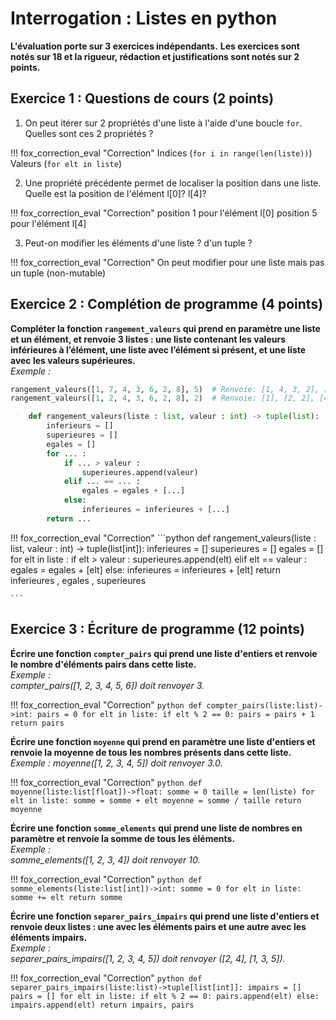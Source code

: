 # Interrogation : Listes en python

**L'évaluation porte sur 3 exercices indépendants.**
**Les exercices sont notés sur 18 et la rigueur, rédaction et justifications sont notés sur 2 points.**

## Exercice 1 : Questions de cours (2 points)

1. On peut itérer sur 2 propriétés d'une liste à l'aide d'une boucle `for`. Quelles sont ces 2 propriétés ?

!!! fox_correction_eval "Correction"
    Indices (`for i in range(len(liste))`)
    Valeurs (`for elt in liste`)
    
2. Une propriété précédente permet de localiser la position dans une liste. Quelle est la position de l'élément l[0]? l[4]?
   
!!! fox_correction_eval "Correction"
    position 1 pour l'élément l[0]
    position 5 pour l'élément l[4]

3. Peut-on modifier les éléments d'une liste ? d'un tuple ?
   
!!! fox_correction_eval "Correction"
    On peut modifier pour une liste mais pas un tuple (non-mutable)


## Exercice 2 : Complétion de programme (4 points)

**Compléter la fonction `rangement_valeurs` qui prend en paramètre une liste et un élément, et renvoie 3 listes : une liste contenant les valeurs inférieures à l’élément, une liste avec l’élément si présent, et une liste avec les valeurs supérieures.**  
*Exemple :*  
```python
rangement_valeurs([1, 7, 4, 3, 6, 2, 8], 5)  # Renvoie: [1, 4, 3, 2], [], [7, 6, 8]
rangement_valeurs([1, 2, 4, 3, 6, 2, 8], 2)  # Renvoie: [1], [2, 2], [4, 3, 6, 8]
```

```python
    def rangement_valeurs(liste : list, valeur : int) -> tuple(list):
        inferieurs = []
        superieures = []
        egales = []
        for ... :
            if ... > valeur :
                superieures.append(valeur)
            elif ... == ... :
                egales = egales + [...]
            else:
                inferieures = inferieures + [...]
        return ...

```

!!! fox_correction_eval "Correction"
    ```python
    def rangement_valeurs(liste : list, valeur : int) -> tuple(list[int]):
        inferieures = []
        superieures = []
        egales = []
        for elt in liste :
            if elt > valeur :
                superieures.append(elt)
            elif elt == valeur :
                egales = egales + [elt]
            else:
                inferieures = inferieures + [elt]
        return inferieures , egales , superieures

    ```

## Exercice 3 : Écriture de programme (12 points)

**Écrire une fonction `compter_pairs` qui prend une liste d'entiers et renvoie le nombre d'éléments pairs dans cette liste.**  
*Exemple :*  
*compter_pairs([1, 2, 3, 4, 5, 6]) doit renvoyer 3.*

!!! fox_correction_eval "Correction"
    ```python
    def compter_pairs(liste:list)->int:
        pairs = 0
        for elt in liste:
            if elt % 2 == 0:
                pairs = pairs + 1
        return pairs
    ```

**Écrire une fonction `moyenne` qui prend en paramètre une liste d'entiers et renvoie la moyenne de tous les nombres présents dans cette liste.**
*Exemple :*
*moyenne([1, 2, 3, 4, 5]) doit renvoyer 3.0.*

!!! fox_correction_eval "Correction"
    ```python
    def moyenne(liste:list[float])->float:
        somme = 0
        taille = len(liste)
        for elt in liste:
            somme = somme + elt
        moyenne = somme / taille
        return moyenne
    ```

**Écrire une fonction `somme_elements` qui prend une liste de nombres en paramètre et renvoie la somme de tous les éléments.**  
*Exemple :*  
*somme_elements([1, 2, 3, 4]) doit renvoyer 10.*

!!! fox_correction_eval "Correction"
    ```python
    def somme_elements(liste:list[int])->int:
        somme = 0
        for elt in liste:
            somme += elt
        return somme
    ```

**Écrire une fonction `separer_pairs_impairs` qui prend une liste d'entiers et renvoie deux listes : une avec les éléments pairs et une autre avec les éléments impairs.**  
*Exemple :*  
*separer_pairs_impairs([1, 2, 3, 4, 5]) doit renvoyer ([2, 4], [1, 3, 5]).*

!!! fox_correction_eval "Correction"
    ```python
    def separer_pairs_impairs(liste:list)->tuple[list[int]]:
        impairs = []
        pairs = []
        for elt in liste:
            if elt % 2 == 0:
                pairs.append(elt)
            else:
                impairs.append(elt)
        return impairs, pairs
    ```
